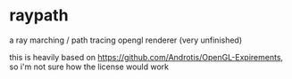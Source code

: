 # raypath
a ray marching / path tracing opengl renderer (very unfinished)

this is heavily based on https://github.com/Androtis/OpenGL-Expirements, so i'm not sure how the license would work
